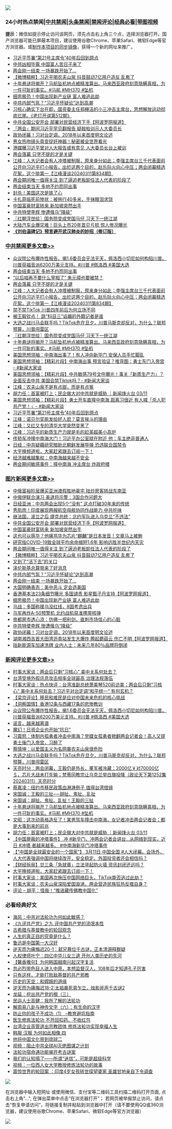 ![](https://raw.githubusercontent.com/jsvpn/jsproxy/dev/64photo/fqnews-qr.jpg)

<div id="tt">
<h3>24小时热点禁闻|<a href="#%E4%B8%AD%E5%85%B1%E7%A6%81%E9%97%BB%E6%9B%B4%E5%A4%9A%E6%96%87%E7%AB%A0">中共禁闻</a>|<a href="#%E5%9B%BE%E7%89%87%E6%96%B0%E9%97%BB%E6%9B%B4%E5%A4%9A%E6%96%87%E7%AB%A0">头条禁闻</a>|<a href="#%E6%96%B0%E9%97%BB%E8%AF%84%E8%AE%BA%E6%9B%B4%E5%A4%9A%E6%96%87%E7%AB%A0">禁闻评论|<a href="#%E5%BF%85%E7%9C%8B%E7%BB%8F%E5%85%B8%E5%A5%BD%E6%96%87">经典必看</a>|<a href="https://fanb1.xyz/3" target="_blank">带图视频</a></h3>
<div><b>提示：</b>微信如提示停止访问该网页，须先点击右上角三个点，选择浏览器打开。国产浏览器可能已屏蔽本项目，建议使用谷歌Chrome、苹果Safari、微软Edge等官方浏览器。或<a href="%E5%88%B6%E4%BD%9Cgit%E7%A6%81%E9%97%BB%E9%95%9C%E5%83%8F.md">制作本项目的同步镜像</a>，获得一个新的网址来推广。</div>
<ul>

<li><a href="/cbnews/20240312/2011776.md">习近平签署“第21号主席令”40年后回到原点</a></li>
<li><a href="/baitai/20240312/2011784.md">中共凶相毕露 中国富人苦日子来了</a></li>
<li><a href="/topimagenews/20240312/2011824.md">两会刚一结束 一场暴跌开始了…</a></li>
<li><a href="/topimagenews/20240312/2011883.md">【微博精粹】习近平喝农夫山泉 抖音鼓动7亿用户造反 乱套了</a></li>
<li><a href="/comments/20240312/2011823.md">十年悬谜将揭开？马航坠机地点被精准算出。马来西亚政府刻意隐瞒真相，为一件可耻的事实。#马航 #MH370 #坠机</a></li>
<li><a href="/topimagenews/20240312/2011807.md">细思极恐！中国出现新产业链 富人难逃此劫</a></li>
<li><a href="/topimagenews/20240312/2011825.md">中共内部气氛？“习近平怀疑论”达到高潮</a></li>
<li><a href="/sohnews/20240312/2011986.md">习核心确实下台在即，国资委主任郑栅洁的小三冲击主席台，思想解放运动彻底烂尾。《老灯开讲第512期》</a></li>
<li><a href="/topimagenews/20240312/2011980.md">中共全国公安开会 部署对民营经济下手【阿波罗网报道】</a></li>
<li><a href="/headline/20240312/2011988.md">「两会」期间习近平罕见翻报告 疑敲枱训示人大委员长</a></li>
<li><a href="/topimagenews/20240312/2011774.md">政协闭幕！习对台定调，2018年以来首度明文论述</a></li>
<li><a href="/cnnews/20240312/2011782.md">男女热吻镜头竟变捉奸神器！秘密被全世界看光</a></li>
<li><a href="/headline/20240312/2012014.md">港媒曝习近平曾对人大报告或有意见 人大委员长台上被训</a></li>
<li><a href="/cbnews/20240312/2011960.md">两会落幕 只字不提的才是关键</a></li>
<li><a href="/cbnews/20240312/2011933.md">江峰：人大记者会有人冲塔被制服，原来身分如此；李强主席台三​​千代表面前公开向习近平打小报告，出於这两个目的，赵乐际火向心中压；两会闭幕精选花絮，这个排第一【江峰漫谈20240311第834期】</a></li>
<li><a href="/topimagenews/20240312/2011900.md">两会期间唯一值得关注 到了逼迫老板卸任法人代表的阶段了</a></li>
<li><a href="/cbnews/20240312/2011985.md">两会结束当天 多地不约而同出事</a></li>
<li><a href="/cnnews/20240312/2012007.md">封杀！美国这次是铁了心</a></li>
<li><a href="/cnnews/20240312/2011969.md">卡扎菲临死前惨状：被拖行40多米，手抹眼泪求饶</a></li>
<li><a href="/topimagenews/20240312/2011965.md">中国富豪财富转来 新加坡突然出手</a></li>
<li><a href="/topimagenews/20240312/2011775.md">中共特使李辉 惨遭俄乌“降级”</a></li>
<li><a href="/cbnews/20240312/2011831.md">〖红朝浮世绘〗国务院变成党国马仔 习天下一统江湖</a></li>
<li><a href="/cnnews/20240312/2012025.md">大陆汽车业爆灾难！巨头上市20年首见亏损 惊人惨况曝光</a></li>
<li><b><a href="/comments/20200207/1272816.md" target="_blank">《刘伯温碑记》预言避开武汉肺炎的妙招（修订版）</a></b></li>
</ul>
</div>

<div class="catlist">
<h3><a href="/cbnews/" target="_blank">中共禁闻</a><span><a href="/cbnews/" target="_blank" rel="nofollow">更多文章>></a></span></h3>
<ul>
<li><a href="/comments/20240312/2012049.md" target="_blank">众议院公布爆炸性报告，揭1.6委员会无法无天，佩洛西小切尼如何构陷川普。川普获福音派6200万美元支持。#川普 #佩洛西 #美国大选</a></li>
<li><a href="/cbnews/20240312/2011985.md" target="_blank">两会结束当天 多地不约而同出事</a></li>
<li><a href="/cbnews/20240312/2011981.md" target="_blank">“以后咱再不要什么宰相了” 朱元璋也要被禁？</a></li>
<li><a href="/cbnews/20240312/2011960.md" target="_blank">两会落幕 只字不提的才是关键</a></li>
<li><a href="/cbnews/20240312/2011933.md" target="_blank">江峰：人大记者会有人冲塔被制服，原来身分如此；李强主席台三​​千代表面前公开向习近平打小报告，出於这两个目的，赵乐际火向心中压；两会闭幕精选花絮，这个排第一【江峰漫谈20240311第834期】</a></li>
<li><a href="/cbnews/20240312/2011918.md" target="_blank">禁不禁TikTok 川普四年前后为何立场不同</a></li>
<li><a href="/cbnews/20240312/2011884.md" target="_blank">被王毅钦点！ 跳“科目三”谄媚的外籍记者是谁</a></li>
<li><a href="/comments/20240312/2011874.md" target="_blank">大选之战川马会联手吗？TikTok危在旦夕，川普马斯克却反对，为什么？联邦预算，川普闯雷区</a></li>
<li><a href="/cbnews/20240312/2011831.md" target="_blank">〖红朝浮世绘〗国务院变成党国马仔 习天下一统江湖</a></li>
<li><a href="/comments/20240312/2011823.md" target="_blank">十年悬谜将揭开？马航坠机地点被精准算出。马来西亚政府刻意隐瞒真相，为一件可耻的事实。#马航 #MH370 #坠机</a></li>
<li><a href="/cbnews/20240312/2011820.md" target="_blank">美国思想领袖：中南海出事了！有人冲向新华门 安保人员手忙脚乱</a></li>
<li><a href="/cbnews/20240312/2011814.md" target="_blank">美国思想领袖：【精彩片段】中南海出事 预言验证？推背图：勇士东门入帝宫 &#8211; #新闻大家谈</a></li>
<li><a href="/cbnews/20240312/2011806.md" target="_blank">美国思想领袖：【精彩片段】中共敏感79号文件曝光！事关「新质生产力」？全面反击中共 美国会禁Tiktok吗？- #新闻大家谈</a></li>
<li><a href="/cbnews/20240312/2011805.md" target="_blank">江峰：农夫山泉不是有点甜，而是有点冤</a></li>
<li><a href="/comments/20240312/2011804.md" target="_blank">胡力任：首富被盯上；民企做大对中共就是威胁 ｜新闻烽火台 03/11</a></li>
<li><a href="/cbnews/20240312/2011787.md" target="_blank">美国思想领袖：【精彩片段】勇士开车直撞中南海 距离习很近 有人喊「杀人犯共产党！」- #新闻大家谈</a></li>
<li><a href="/cbnews/20240312/2011776.md" target="_blank">习近平签署“第21号主席令”40年后回到原点</a></li>
<li><a href="/cbnews/20240312/2011772.md" target="_blank">江峰：诺贝尔奖能发给好人麽？莫言挨斗的理由</a></li>
<li><a href="/cbnews/20240312/2011756.md" target="_blank">江峰：又红又专的清华大学突然变黑了</a></li>
<li><a href="/cbnews/20240312/2011728.md" target="_blank">江峰：习近平的新质生产力就是毛的赶英超美小高炉</a></li>
<li><a href="/cbnews/20240312/2011707.md" target="_blank">传轿车冲撞中南海大门！习近平办公室就在附近 他：车主绝非普通人</a></li>
<li><a href="/cbnews/20240312/2011705.md" target="_blank">日经：中共疑藉研究暗助北朝鲜发展导弹 恐违联合国禁令</a></li>
<li><a href="/comments/20240311/2011701.md" target="_blank">大宇换频道啦，大家赶紧跟去订阅一下！</a></li>
<li><a href="/cbnews/20240311/2011698.md" target="_blank">经济越难越集权：中南海越来越不安全</a></li>
<li><a href="/cbnews/20240311/2011652.md" target="_blank">两会期间敏感事件：撞中南海 冲主席台 炸政府楼</a></li>

</ul>
</div>
<div class="catlist">
<h3><a href="/topimagenews/" target="_blank">图片新闻</a><span><a href="/topimagenews/" target="_blank" rel="nofollow">更多文章>></a></span></h3>
<ul>
<li><a href="/topimagenews/20240312/2012134.md" target="_blank">中俄富裕阶层爆买亚洲渡假胜地豪宅 陆炒房客转战东南亚</a></li>
<li><a href="/topimagenews/20240312/2012037.md" target="_blank">中俄伊联合演习 美退将示警：3国合作问题大</a></li>
<li><a href="/topimagenews/20240312/2012036.md" target="_blank">日经亚洲：中共两会出现5个“没有” 这点打破30年来的传统</a></li>
<li><a href="/topimagenews/20240312/2012035.md" target="_blank">秀肌肉！印度展现两艘航空母舰协同作战能力 中共吃味</a></li>
<li><a href="/topimagenews/20240312/2012022.md" target="_blank">继法国、波兰之后 捷克总统：北约军队进入乌克兰“不违法”</a></li>
<li><a href="/topimagenews/20240312/2011980.md" target="_blank">中共全国公安开会 部署对民营经济下手【阿波罗网报道】</a></li>
<li><a href="/topimagenews/20240312/2011965.md" target="_blank">中国富豪财富转来 新加坡突然出手</a></li>
<li><a href="/topimagenews/20240312/2011959.md" target="_blank">这也可以辱华？他痛骂华为芯片“麒麟”是日本发音！文章马上被删</a></li>
<li><a href="/topimagenews/20240312/2011958.md" target="_blank">研究指COVID-19致全球平均余命缩短1.6年 影响远胜半世纪内天灾</a></li>
<li><a href="/topimagenews/20240312/2011900.md" target="_blank">两会期间唯一值得关注 到了逼迫老板卸任法人代表的阶段了</a></li>
<li><a href="/topimagenews/20240312/2011883.md" target="_blank">【微博精粹】习近平喝农夫山泉 抖音鼓动7亿用户造反 乱套了</a></li>
<li><a href="/topimagenews/20240312/2011827.md" target="_blank">又到了“活下去”的关口</a></li>
<li><a href="/topimagenews/20240312/2011826.md" target="_blank">泽伦斯基总算带来了好消息</a></li>
<li><a href="/topimagenews/20240312/2011825.md" target="_blank">中共内部气氛？“习近平怀疑论”达到高潮</a></li>
<li><a href="/topimagenews/20240312/2011824.md" target="_blank">两会刚一结束 一场暴跌开始了…</a></li>
<li><a href="/topimagenews/20240312/2011822.md" target="_blank">大国明确表态：美中恶斗 定会选美国</a></li>
<li><a href="/topimagenews/20240312/2011816.md" target="_blank">香港基本法23条细节曝光 多国谴责 影星甄子丹支持【阿波罗网报道】</a></li>
<li><a href="/topimagenews/20240312/2011807.md" target="_blank">细思极恐！中国出现新产业链 富人难逃此劫</a></li>
<li><a href="/topimagenews/20240312/2011789.md" target="_blank">乌战：多国称援乌没红线，8国考虑出兵</a></li>
<li><a href="/topimagenews/20240312/2011788.md" target="_blank">乌军再炸A-50预警机 北约战机获准携带核弹</a></li>
<li><a href="/topimagenews/20240312/2011781.md" target="_blank">帝都房市透心凉：仿佛一把利剑，直刺市场信心的心脏</a></li>
<li><a href="/topimagenews/20240312/2011775.md" target="_blank">中共特使李辉 惨遭俄乌“降级”</a></li>
<li><a href="/topimagenews/20240312/2011774.md" target="_blank">政协闭幕！习对台定调，2018年以来首度明文论述</a></li>
<li><a href="/topimagenews/20240311/2011681.md" target="_blank">湖南湘西吉首大田湾沥青站发生大爆炸 腾起蘑菇云 伤亡不明【阿波罗网报道】</a></li>
<li><a href="/topimagenews/20240311/2011653.md" target="_blank">陆新能源车加速洗牌 业内人士：未来几年80％品牌将倒闭</a></li>

</ul>
</div>
<div class="catlist">
<h3><a href="/comments/" target="_blank">新闻评论</a><span><a href="/comments/" target="_blank" rel="nofollow">更多文章>></a></span></h3>
<ul>
<li><a href="/comments/20240312/2012128.md" target="_blank">时事大家谈：两会后只剩“习核心” 美中关系何处去？</a></li>
<li><a href="/comments/20240312/2012127.md" target="_blank">台湾受境外假讯息攻击频率全球最高 治理法规落伍</a></li>
<li><a href="/comments/20240312/2012116.md" target="_blank">时事大家谈：热点快评：台湾准副总统萧美琴520前访美；两会后只剩“习核心” 美中关系何处去？习近平对台定调“和平统一” 有何玄机？</a></li>
<li><a href="/comments/20240312/2012072.md" target="_blank">【梁京评论】移民和难民是应对中国未来危机的核心挑战</a></li>
<li><a href="/comments/20240312/2012067.md" target="_blank">【洞察国情】香港12条与西藏17条的悲惨教训</a></li>
<li><a href="/comments/20240312/2012049.md" target="_blank">众议院公布爆炸性报告，揭1.6委员会无法无天，佩洛西小切尼如何构陷川普。川普获福音派6200万美元支持。#川普 #佩洛西 #美国大选</a></li>
<li><a href="/comments/20240312/2011994.md" target="_blank">谣言，越来越离谱</a></li>
<li><a href="/comments/20240312/2011935.md" target="_blank">魔幻！日资企业也开始“抗日”</a></li>
<li><a href="/comments/20240312/2011899.md" target="_blank">习震怒：体制内孤勇者冲击中南海？党媒女孤勇者掀翻两会记者会！高人又提勇士後门入帝宫，习醉了</a></li>
<li><a href="/comments/20240312/2011885.md" target="_blank">蔡慎坤：以爱国主义为名网暴农夫山泉很危险</a></li>
<li><a href="/comments/20240312/2011874.md" target="_blank">大选之战川马会联手吗？TikTok危在旦夕，川普马斯克却反对，为什么？联邦预算，川普闯雷区</a></li>
<li><a href="/comments/20240312/2011858.md" target="_blank">天亮时分：两会闭幕，王毅仍是外长，董军被冷藏；2000亿￥对70000亿＄，芯片大战未打先输；梵蒂冈教宗让乌克兰举白旗投降（政论天下第1252集 20240311）天亮时分</a></li>
<li><a href="/comments/20240312/2011837.md" target="_blank">蔡嘉凌：纽约市移民政策血淋淋例子 值得台湾借镜</a></li>
<li><a href="/comments/20240312/2011836.md" target="_blank">宋国诚：王毅的三扯──胡扯、鬼扯、乱扯</a></li>
<li><a href="/comments/20240312/2011835.md" target="_blank">宋国诚：胡扯、鬼扯、乱扯！王毅的三扯</a></li>
<li><a href="/comments/20240312/2011823.md" target="_blank">十年悬谜将揭开？马航坠机地点被精准算出。马来西亚政府刻意隐瞒真相，为一件可耻的事实。#马航 #MH370 #坠机</a></li>
<li><a href="/comments/20240312/2011815.md" target="_blank">文昭：这次动真格造反了！某男驾车撞击中南海，女记者冲击两会记者会；都是大事到来的前兆</a></li>
<li><a href="/comments/20240312/2011804.md" target="_blank">胡力任：首富被盯上；民企做大对中共就是威胁 ｜新闻烽火台 03/11</a></li>
<li><a href="/comments/20240312/2011771.md" target="_blank">【中国屏蔽的冲塔事件】 冲 #新华门，冲两会记者会讲台…从网络到现实，近日 #冲塔 者越来越多。 #中南海新华门冲塔事件</a></li>
<li><a href="/comments/20240312/2011749.md" target="_blank">【“中国是全球最安全的一个国家”】 3月11日 中国全国 #人大闭幕。会场外，人大代表强调中国将继续改开，安全稳定。外国投资者还会相信吗？</a></li>
<li><a href="/comments/20240312/2011733.md" target="_blank">【财经拆局】廿三条「急就章」立法竖起防火墙 资讯封闭还远吗？</a></li>
<li><a href="/comments/20240311/2011701.md" target="_blank">大宇换频道啦，大家赶紧跟去订阅一下！</a></li>
<li><a href="/comments/20240311/2011694.md" target="_blank">时事大家谈：美国再次施压中国网络巨头，TikTok能否逃过此劫？</a></li>
<li><a href="/comments/20240311/2011693.md" target="_blank">时事大家谈：农夫山泉深陷爱国漩涡，两会营造民族狂热反噬自身？</a></li>
<li><a href="/comments/20240311/2011686.md" target="_blank">评论 &#8211; 胡平：怪哉！“推进藏传佛教中国化”</a></li>

</ul>
</div>

<div class="catlist">
<h3>必看经典好文</h3>
<ul>
<li><a href="/comments/20191218/1228234.md" target="_blank">海风：中共对法轮功为何如此敏感？</a></li>
<li><a href="/bookonline/20131116/201045.md" target="_blank">《九评共产党》之九 评中国共产党的流氓本性</a></li>
<li><a href="/comments/20220503/1727847.md" target="_blank">古希腊与基督教中的轮回观念</a></li>
<li><a href="/comments/20220717/1759493.md" target="_blank">人生的真正目的究竟是什么？</a></li>
<li><a href="/cnnews/20210213/1486568.md" target="_blank">鲁迅是中国第一大汉奸</a></li>
<li><a href="/tculture/20190304/1091076.md" target="_blank">逆天而为痛悔迟20-1：弑兄篡位千古谜，正本清源释群疑</a></li>
<li><a href="/bannedvideo/20220806/1768296.md" target="_blank">人权律师叶宁：四亿中华儿女三退 开创人类历史的先河</a></li>
<li><a href="/bannedvideo/20210301/1495767.md" target="_blank">【馨香雅句】为何韩国越南兴起汉字复活</a></li>
<li><a href="/comments/20220722/1761714.md" target="_blank">忽必烈带色目人进入中原，本想监督汉人，108年后才知道孔子厉害</a></li>
<li><a href="/comments/20220127/1684835.md" target="_blank">只有这样，才能打败敌基督的共产邪教</a></li>
<li><a href="/cbnews/20190219/1083302.md" target="_blank">历史的天空：和嫦娥的道缘</a></li>
<li><a href="/tculture/20190304/1091070.md" target="_blank">逆天而为痛悔迟18-2:太祖暴死弟乍立，烛影斧声千古谜2</a></li>
<li><a href="/comments/20200929/1405201.md" target="_blank">龙延：挖出共产党的根（三）</a></li>
<li><a href="/ccpdope/20200729/1369047.md" target="_blank">民运人士高健：我所了解的法轮功</a></li>
<li><a href="/tculture/20170925/832035.md" target="_blank">解周易八卦与神传文字（六）：有生命的汉字</a></li>
<li><a href="/lifebaike/20230916/1934424.md" target="_blank">防止你的孩子不成功（1） &#8211;教育避坑指南</a></li>
<li><a href="/cbnews/20211114/1652055.md" target="_blank">医生修炼法轮功 不开回扣药、不收红包</a></li>
<li><a href="/comments/20200528/1335859.md" target="_blank">台湾企业高管退出宗教团体 修炼法轮功实现幸福人生</a></li>
<li><a href="/bannedvideo/20220403/1714030.md" target="_blank">韩服 汉服 为何如此相像 四</a></li>
<li><a href="/bannedvideo/20220502/1727317.md" target="_blank">他将中国文化带到琉球二</a></li>
<li><a href="/comments/20201221/1451945.md" target="_blank">视频：阻止中共全球AI灭绝图谋之计划</a></li>
<li><a href="/tculture/20121025/73079.md" target="_blank">法轮功宿命通功能揭开考古谜案</a></li>
<li><a href="/sohnews/20161029/607205.md" target="_blank">我们的认知塌了——所谓“迷信”，可能是超级科学</a></li>
<li><a href="/comments/20220529/1739017.md" target="_blank">视频：一位西人女大学教授修炼法轮功的故事</a></li>
<li><a href="/comments/20210307/1499941.md" target="_blank">震惊世界的轮回案 ：印度4岁女孩转世探望婆家 圣雄甘地亲自下令调查</a></li>

</ul>
</div>

![](https://raw.githubusercontent.com/jsvpn/jsproxy/dev/64photo/fqnews-qr.jpg)

在浏览器中输入短网址 或使用微信、支付宝等二维码工具扫描二维码打开页面, 点击右上角"...", 在弹出菜单中点击“在浏览器打开”； 若网页被举报禁止访问，请点击“恢复申请访问”，将链接复制并粘贴到浏览器中打开（请不要使用QQ或360浏览器，建议使用谷歌Chrome、苹果Safari、微软Edge等官方浏览器）

![](https://raw.githubusercontent.com/jsvpn/jsproxy/dev/64photo/wx.jpg)